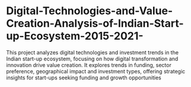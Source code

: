 # Digital-Technologies-and-Value-Creation-Analysis-of-Indian-Start-up-Ecosystem-2015-2021-
 This project analyzes digital technologies and investment trends in the Indian start-up ecosystem, focusing on how digital transformation and innovation drive value creation. It explores trends in funding, sector preference, geographical impact and investment types, offering strategic insights for start-ups seeking funding and growth opportunities
